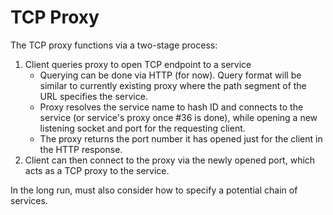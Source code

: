 # TCP Proxy

The TCP proxy functions via a two-stage process:
1) Client queries proxy to open TCP endpoint to a service
    - Querying can be done via HTTP (for now). Query format will be similar to currently existing proxy where the path segment of the URL specifies the service.
    - Proxy resolves the service name to hash ID and connects to the service (or service's proxy once #36 is done), while opening a new listening socket and port for the requesting client.
    - The proxy returns the port number it has opened just for the client in the HTTP response.
2) Client can then connect to the proxy via the newly opened port, which acts as a TCP proxy to the service.

In the long run, must also consider how to specify a potential chain of services.

